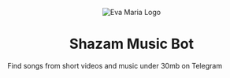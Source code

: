 <p align="center">
  <img src="https://telegra.ph/file/57da54bd0dc8564a520da.jpg" alt="Eva Maria Logo">
</p>
<h1 align="center">
  <b>Shazam Music Bot</b>
</h1>
Find songs from short videos and music under 30mb on Telegram
